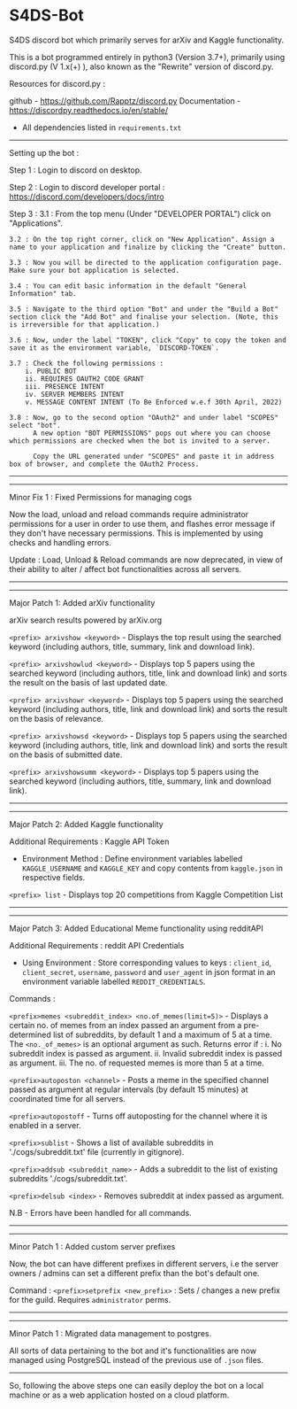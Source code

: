 # S4DS-Bot

S4DS discord bot which primarily serves for arXiv and Kaggle functionality.

This is a bot programmed entirely in python3 (Version 3.7+), primarily using discord.py (V 1.x(+) ), also known as the "Rewrite" version of discord.py.

Resources for discord.py : 

github - https://github.com/Rapptz/discord.py
Documentation - https://discordpy.readthedocs.io/en/stable/

 - All dependencies listed in `requirements.txt`

-----------------------------------------------------------------------------

Setting up the bot : 

Step 1 : Login to discord on desktop.

Step 2 : Login to discord developer portal : 
            https://discord.com/developers/docs/intro

Step 3 : 
    3.1 : From the top menu (Under "DEVELOPER PORTAL") click on "Applications".

    3.2 : On the top right corner, click on "New Application". Assign a name to your application and finalize by clicking the "Create" button.

    3.3 : Now you will be directed to the application configuration page. Make sure your bot application is selected.

    3.4 : You can edit basic information in the default "General Information" tab.

    3.5 : Navigate to the third option "Bot" and under the "Build a Bot" section click the "Add Bot" and finalise your selection. (Note, this is irreversible for that application.)

    3.6 : Now, under the label "TOKEN", click "Copy" to copy the token and save it as the environment variable, `DISCORD-TOKEN`. 

    3.7 : Check the following permissions : 
        i. PUBLIC BOT
        ii. REQUIRES OAUTH2 CODE GRANT
        iii. PRESENCE INTENT
        iv. SERVER MEMBERS INTENT
        v. MESSAGE CONTENT INTENT (To Be Enforced w.e.f 30th April, 2022)

    3.8 : Now, go to the second option "OAuth2" and under label "SCOPES" select "bot".
          A new option "BOT PERMISSIONS" pops out where you can choose which permissions are checked when the bot is invited to a server.

          Copy the URL generated under "SCOPES" and paste it in address box of browser, and complete the OAuth2 Process.

---------------------------------------------------------------------------------

---------------------------------------------------------------------------------
Minor Fix 1 : Fixed Permissions for managing cogs

Now the load, unload and reload commands require administrator permissions for a user in order to use them, and flashes error message if they don't have necessary permissions.
This is implemented by using checks and handling errors.

Update : Load, Unload & Reload commands are now deprecated, in view of their ability to alter / affect bot functionalities across all servers.  

---------------------------------------------------------------------------------

---------------------------------------------------------------------------------
Major Patch 1: Added arXiv functionality

arXiv search results powered by arXiv.org

`<prefix> arxivshow <keyword>` - Displays the top result using the searched keyword (including authors, title, summary, link and download link).

`<prefix> arxivshowlud <keyword>` - Displays top 5 papers using the searched keyword (including authors, title, link and download link) and sorts the result on the basis of last updated date.

`<prefix> arxivshowr <keyword>` - Displays top 5 papers using the searched keyword (including authors, title, link and download link) and sorts the result on the basis of relevance.

`<prefix> arxivshowsd <keyword>` - Displays top 5 papers using the searched keyword (including authors, title, link and download link) and sorts the result on the basis of submitted date. 

`<prefix> arxivshowsumm <keyword>` - Displays top 5 papers using the searched keyword (including authors, title, summary, link and download link).

---------------------------------------------------------------------------------

---------------------------------------------------------------------------------
Major Patch 2: Added Kaggle functionality

Additional Requirements : Kaggle API Token

 - Environment Method : Define environment variables labelled `KAGGLE_USERNAME` and `KAGGLE_KEY` and copy contents from `kaggle.json` in respective fields. 

`<prefix> list` - Displays top 20 competitions from Kaggle Competition List

---------------------------------------------------------------------------------

---------------------------------------------------------------------------------
Major Patch 3: Added Educational Meme functionality using redditAPI

Additional Requirements : reddit API Credentials

 - Using Environment : Store corresponding values to keys : `client_id`, `client_secret`, `username`, `password` and `user_agent` in json format in an environment variable labelled `REDDIT_CREDENTIALS`. 

Commands : 

`<prefix>memes <subreddit_index> <no.of_memes(limit=5)>` - Displays a certain no. of memes from an index passed an argument from a pre-determined list of subreddits, by default 1 and a maximum of 5 at a time. 
The `<no._of_memes>` is an optional argument as such. 
Returns error if 
: i. No subreddit index is passed as argument. 
ii. Invalid subreddit index is passed as argument. 
iii. The no. of requested memes is more than 5 at a time.

`<prefix>autoposton <channel>` -  Posts a meme in the specified channel passed as argument at regular intervals (by default 15 minutes) at coordinated time for all servers.

`<prefix>autopostoff` - Turns off autoposting for the channel where it is enabled in a server.

`<prefix>sublist` - Shows a list of available subreddits in './cogs/subreddit.txt' file (currently in gitignore).

`<prefix>addsub <subreddit_name>` - Adds a subreddit to the list of existing subreddits './cogs/subreddit.txt'.

`<prefix>delsub <index>` - Removes subreddit at index passed as argument.

N.B - Errors have been handled for all commands.

---------------------------------------------------------------------------------

---------------------------------------------------------------------------------
Minor Patch 1 : Added custom server prefixes 

Now, the bot can have different prefixes in different servers, i.e the server owners / admins can set a different prefix than the bot's default one.

Command : 
`<prefix>setprefix <new_prefix>` : Sets / changes a new prefix for the guild. Requires `administrator` perms.

---------------------------------------------------------------------------------

---------------------------------------------------------------------------------
Minor Patch 1 : Migrated data management to postgres. 

All sorts of data pertaining to the bot and it's functionalities are now managed using PostgreSQL instead of the previous use of `.json` files.   

---------------------------------------------------------------------------------

So, following the above steps one can easily deploy the bot on a local machine or as a web application hosted on a cloud platform.

